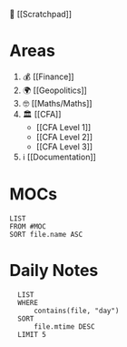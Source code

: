 📝 [[Scratchpad]]
# Areas
1. 💰 [[Finance]]
2. 🌍 [[Geopolitics]]
3. 🤓 [[Maths/Maths]]
4. 🏛️ [[CFA]]
	- [[CFA Level 1]]
	- [[CFA Level 2]]
	- [[CFA Level 3]]
1. ℹ️ [[Documentation]]


# MOCs
```dataview
LIST
FROM #MOC 
SORT file.name ASC
```
# Daily Notes
```dataview
  LIST
  WHERE 
	  contains(file, "day")
  SORT 
	  file.mtime DESC
  LIMIT 5 
  ``` 

